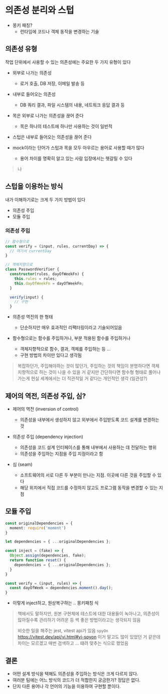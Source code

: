 # 의존성 분리와 스텁
* 몽키 패칭?
  + 런타임에 코드나 객체 동작을 변경하는 기술

## 의존성 유형

작업 단위에서 사용할 수 있는 의존성에는 주요한 두 가지 유형이 있다

* 외부로 나가는 의존성
  + 로거 호출, DB 저장, 이메일 발송 등
* 내부로 들어오는 의존성
  + DB 쿼리 결과, 파일 시스템의 내용, 네트워크 응답 결과 등

* 목은 외부로 나가는 의존성을 끊어 준다
  + 목은 하나의 테스트에 하나만 사용하는 것이 일반적
* 스텁은 내부로 들어오는 의존성을 끊어 준다

* mock이라는 단어가 스텁과 목을 모두 아우르는 용어로 사용할 때가 많다
  + 용어 차이를 명확히 알고 있는 사람 입장에서는 헷갈릴 수 있다

> 나

## 스텁을 이용하는 방식

내가 이해하기로는 크게 두 가지 방법이 있다

* 의존성 주입
* 모듈 주입

### 의존성 주입

```ts
// 함수형으로
const verify = (input, rules, currentDay) => {
  // 여기서 currentDay
}
```

```ts
// 객체지향으로
class PasswordVerifier {
  constructor(rules, dayOfWeekFn) {
    this.rules = rules;
    this.dayOfWeekFn = dayOfWeekFn;
  }

  verify(input) {
    // 구현
  }
```

* 의존성 역전의 한 형태
  + 단순하지만 매우 효과적인 리팩터링이라고 기술되어있음

* 함수형으로는 함수를 주입하거나, 부분 적용된 함수를 주입하거나
  + 객체지향적으로 함수, 결과, 객체를 주입하는 등 ... 
  + 구현 방법의 차이만 있다고 생각됨

> 복잡하던가, 주입해야하는 것이 많던가, 주입하는 것의 책임이 분명하다면 객체지향적으로 하는 것이 나을 수 있을 거 같지만
> 간단하다면 함수형 형태로 풀어나가는게 현실 세계에서는 더 직관적일 거 같다는 개인적인 생각 (일관성?)

## 제어의 역전, 의존성 주입, 심?

* 제어의 역전 (inversion of control)
  + 의존성을 내부에서 생성하지 않고 외부에서 주입받도록 코드 설계를 변경하는 것
  
* 의존성 주입 (dependency injection)
  + 의존성을 코드 설계 인터페이스를 통해 내부에서 사용하는 데 전달하는 행위
  + 의존성을 주입하는 지점을 주입 지점이라고 함

* 심 (seam)
    - 소프트웨어의 서로 다른 두 부분이 만나는 지점. 이곳에 다른 것을 주입할 수 있다
    - 해당 위치에서 직접 코드를 수정하지 않고도 프로그램 동작을 변경할 수 있는 지점

## 모듈 주입

```ts
const originalDependencies = {
  moment: require('moment')
}

let dependencies = { ...originalDependencies };

const inject = (fake) => {
  Object.assign(dependencies, fake);
  return function reset() {
    dependencies = { ...originalDependencies };
  }
}

const verify = (input, rules) => {
  const dayOfWeek = dependencies.moment().day();
}
```

* 이렇게 inject하고, 원상복구하는 .. 몽키패칭 식

> 책에서도 말하지만, 원본 구현체에 테스트에 대한 대용들이 녹아나고, 의존성이 많아질수록 관리하기 어려운 등 썩 좋은 방법이라고는 생각되지 않음
>
> 비슷한 일을 해주는 jest, vitest api가 있음 `spyOn` https://vitest.dev/api/vi.html#vi-spyon
> 이거 말고도 많이 있었던 거 같은데 차이는 모르겠고 매번 검색하고 ... 떄려 맞추는 식으로 했었음

## 결론

* 어떤 설계 방식을 택해도 의존성을 주입하는 방식은 크게 다르지 않다.
* 여러분 팀에는 어느 방식의 코드가 더 적합한지 궁금한가? 정답은 없다.
* 단지 다른 용어나 각 언어의 기능을 이용하여 구현할 뿐이다.
